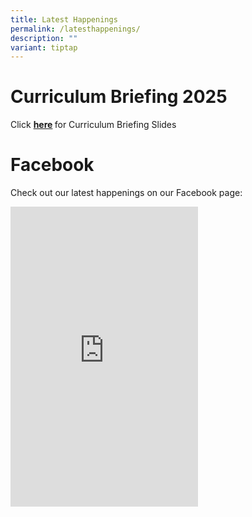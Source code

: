 ```yaml
---
title: Latest Happenings
permalink: /latesthappenings/
description: ""
variant: tiptap
---
```

<h1>Curriculum Briefing 2025</h1>
<p>Click <strong><a href="/curriculum-briefing/2024/" rel="noopener noreferrer nofollow" target="_blank">here</a> </strong>for
Curriculum Briefing Slides</p>
<h1>Facebook</h1>
<p>Check out our latest happenings on our Facebook page:</p>
<div class="iframe-wrapper">
<iframe style="border:none;overflow:hidden" height="480" allowfullscreen="true" frameborder="0" src="https://www.facebook.com/plugins/page.php?href=https%3A%2F%2Fwww.facebook.com%2Fprofile.php%3Fid%3D100063568614645&amp;tabs=timeline&amp;width width="></iframe>
</div>
<p></p>